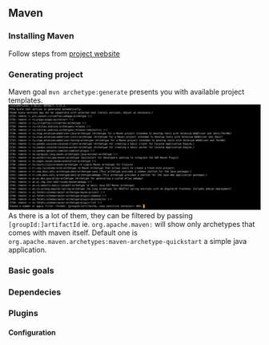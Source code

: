 ## Maven

### Installing Maven

Follow steps from [project website](https://maven.apache.org/install.html)

### Generating project

Maven goal `mvn archetype:generate` presents you with available project templates. 
![archetypes](images/archetypes.png)
As there is a lot of them, they can be filtered by passing `[groupId:]artifactId` ie. `org.apache.maven:` will show only archetypes that comes with maven itself. Default one is `org.apache.maven.archetypes:maven-archetype-quickstart` a simple java application.  

### Basic  goals
 
### Dependecies

### Plugins

#### Configuration
